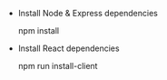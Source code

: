 
- Install Node & Express dependencies
  
  npm install

- Install React dependencies
 
  npm run install-client


